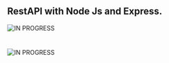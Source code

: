 ## RestAPI with Node Js and Express.
![IN PROGRESS](https://media0.giphy.com/media/gizZvICXsQn2g6JajG/giphy.gif?cid=6c09b952wp4klljdm8iiegnniicy9p0no1ej942r3k1gzq06&rid=giphy.gif&ct=s)
#
![IN PROGRESS](https://raw.githubusercontent.com/aheze/ProgressGif/main/Assets/GitHub/Examples/4EFA4E62-E533-4244-A469-27B771878CCF.gif)





